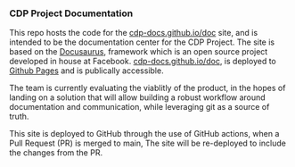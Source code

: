 ### CDP Project Documentation 

This repo hosts the code for the [cdp-docs.github.io/doc](https://cdp-ucsc.github.io/doc) site, and is intended to be 
the documentation center for the CDP Project. The site is based on the [Docusaurus](https://docusaurus.io/), framework which is an open source project developed in house at Facebook. [cdp-docs.github.io/doc](https://cdp-ucsc.github.io/doc), is deployed to [Github Pages](https://pages.github.com/) and is publically accessible. 

The team is currently evaluating the viablitly of the product, in the hopes of landing on a solution that will allow building a robust workflow around documentation and communication, while leveraging git as a source of truth.

This site is deployed to GitHub through the use of GitHub actions, when a Pull Request (PR) is merged to main, The site will be re-deployed to include the changes from the PR.
